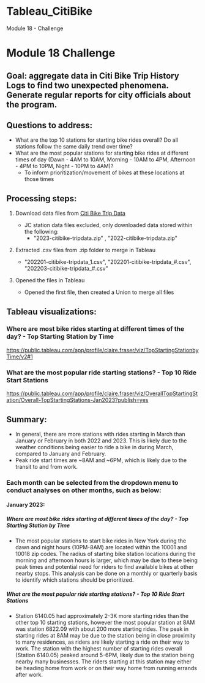 # Tableau_CitiBike
Module 18 - Challenge
# Module 18 Challenge

## Goal: aggregate data in Citi Bike Trip History Logs to find two unexpected phenomena. Generate regular reports for city officials about the program.

## Questions to address:

- What are the top 10 stations for starting bike rides overall? Do all stations follow the same daily trend over time?
- What are the most popular stations for starting bike rides at different times of day (Dawn - 4AM to 10AM, Morning - 10AM to 4PM, Afternoon - 4PM to 10PM, Night - 10PM to 4AM)?
	- To inform prioritization/movement of bikes at these locations at those times


## Processing steps:

1. Download data files from [Citi Bike Trip Data]("https://citibikenyc.com/system-data")
	- JC station data files excluded, only downloaded data stored within the following:
		- "2023-citibike-tripdata.zip" , "2022-citibike-tripdata.zip"
	
2. Extracted .csv files from .zip folder to merge in Tableau
	- "202201-citibike-tripdata_1.csv", "202201-citibike-tripdata_#.csv", "202203-citibike-tripdata_#.csv"
	
3. Opened the files in Tableau
	- Opened the first file, then created a Union to merge all files	
	
## Tableau visualizations:

### Where are most bike rides starting at different times of the day? - Top Starting Station by Time 
https://public.tableau.com/app/profile/claire.fraser/viz/TopStartingStationbyTime/v2#1

### What are the most popular ride starting stations? - Top 10 Ride Start Stations
https://public.tableau.com/app/profile/claire.fraser/viz/OverallTopStartingStation/Overall-TopStartingStations-Jan2023?publish=yes
	
## Summary:

- In general, there are more stations with rides starting in March than January or February in both 2022 and 2023. This is likely due to the weather conditions being easier to ride a bike in during March, compared to January and February.
- Peak ride start times are ~8AM and ~6PM, which is likely due to the transit to and from work.

### Each month can be selected from the dropdown menu to conduct analyses on other months, such as below:

#### January 2023:

##### Where are most bike rides starting at different times of the day? - Top Starting Station by Time 
- The most popular stations to start bike rides in New York during the dawn and night hours (10PM-8AM) are located within the 10001 and 10018 zip codes. The radius of starting bike station locations during the morning and afternoon hours is larger, which may be due to these being peak times and potential need for riders to find available bikes at other nearby stops. This analysis can be done on a monthly or quarterly basis to identify which stations should be prioritized.

##### What are the most popular ride starting stations? - Top 10 Ride Start Stations
- Station 6140.05 had approximately 2-3K more starting rides than the other top 10 starting stations, however the most popular station at 8AM was station 6822.09 with about 200 more starting rides. The peak in starting rides at 8AM may be due to the station being in close proximity to many residences, as riders are likely starting a ride on their way to work. The station with the highest number of starting rides overall (Station 6140.05) peaked around 5-6PM, likely due to the station being nearby many businesses. The riders starting at this station may either be heading home from work or on their way home from running errands after work.
